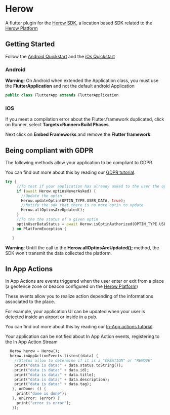 # Herow

A flutter plugin for the [Herow SDK](https://www.connecthings.com/developers/), a location based SDK related to the [Herow Platform](https://my.herow.io)

## Getting Started

Follow the [Android Quickstart](https://docs.connecthings.com/4.6/android/5-minutes-quickstart.html) and the [iOs Quickstart](https://docs.connecthings.com/4.6/ios/5-minutes-quickstart.html)

### Android

**Warning**: On Android when extended the Application class, you must use the **FlutterApplication** and not the default android Application

```java
public class FlutterApp extends FlutterApplication
```

### iOS

If you meet a compilation error about the Flutter.framework duplicated, click on Runner, select **Targets>Runner>Build Phases**.

Next click on **Embed Frameworks** and remove the **Flutter framework**.

## Being compliant with GDPR

The following methods allow your application to be compliant to GDPR.

You can find out more about this by reading our [GDPR tutorial](being-compliant-with-gdpr.html).

```dart
try {
     //To test if your application has already asked to the user the optins
     if (await Herow.optinsNeverAsked) {
       //Update the optin
       Herow.updateOptin(OPTIN_TYPE.USER_DATA, true);
       //Notify the sdk that there is no more optin to update
       Herow.allOptinsAreUpdated();
     }
     //To the the status of a given optin
     optinUserDataStatus = await Herow.isOptinAuthorized(OPTIN_TYPE.USER_DATA);
   } on PlatformException {

   }
```

**Warning**: Untill the call to the **Herow.allOptinsAreUpdated();** method, the SDK won't transmit the data collected the platform.


## In App Actions

In App Actions are events triggered when the user enter or exit from a place (a geofence zone or beacon configured on the [Herow Platform](https://my.herow.io))

These events allow you to realize action depending of the informations associated to the place.

For example, your application UI can be updated when your user is detected inside an airport or inside in a pub.

You can find out more about this by reading our [In-App actions tutorial](in-app-action-process.html).

Your application can be notified about In App Action events, registering to the In App Action Stream

```dart
  Herow herow = Herow();
  herow.inAppActionEvents.listen((data) {
    //Status allow to determine if it is a "CREATION" or "REMOVE"
    print("data is data:" + data.status.toString());
    print("data is data:" + data.id);
    print("data is data:" + data.title);
    print("data is data:" + data.description);
    print("data is data:" + data.tag);
   }, onDone: () {
     print("done is done");
   }, onError: (error) {
     print("error is error");
   });
```

